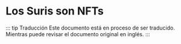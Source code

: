 # Los Suris son NFTs

::: tip Traducción
Este documento está en proceso de ser traducido. Mientras puede revisar el documento original en inglés.
:::